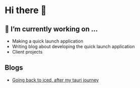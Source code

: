 # Hi there 👋

## 🔭 I’m currently working on ...
- Making a quick launch application
- Writing blog about developing the quick launch application
- Client projects

## Blogs
- [Going back to iced, after my tauri journey](blogs/2024/Nov/24.md)

<!--

Here are some ideas to get you started:

- 🌱 I’m currently learning ...
- 👯 I’m looking to collaborate on ...
- 🤔 I’m looking for help with ...
- 💬 Ask me about ...
- 📫 How to reach me: ...
- 😄 Pronouns: ...
- ⚡ Fun fact: ...
-->
